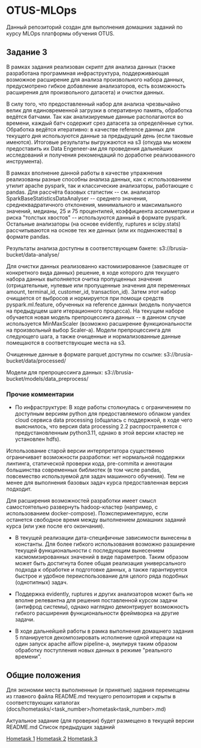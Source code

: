 # OTUS-MLOps

Данный репозиторий создан для выполнения домашних заданий по курсу MLOps платформы обучения OTUS.

<!-- Start of Hometask 3 block -->

## Задание 3

В рамках задания реализован скрипт для анализа данных (также разработана программная инфраструктура, поддерживающая возможное расширение для анализа произвольного набора данных, предусмотрено гибкое добавление анализаторов, есть возможность расширения для произвольного датасета) и очистки данных.

В силу того, что предоставленный набор для анализа чрезвычайно велик для единовременной загрузки в оперативную память, обработка ведётся батчами. Так как анализируемые данные располагаются во времени, каждый батч содержит срез датасета за определённые сутки. Обработка ведётся итеративно: в качестве reference данных для текущего дня используются данные за предыдущий день (если таковые имеются). Итоговые результаты выгружаются на s3 (откуда мы можем предоставить их Data Engeneer-ам для проведения дальнейших исследований и получения рекомендаций по доработке реализованного инструмента).

В рамках вполнение данной работы в качестве упражнения реализованы разные способны анализа данных, как с использованием утилит apache pyspark, так и классические анализаторы, работающие с pandas. Для рассчёта базовых статистик -- cм. анализатор SparkBaseStatisticsDataAnalyser -- среднего значения, среднеквадратичного отклонения, минимального и максимального значений, медианы, 25 и 75 процентилей, коэффициента ассимметрии и риска "толстых хвостов" -- используются данный в формате pyspark. Остальные анализаторы (на основе evidently, ruptures и scipy.stats) рассчитываются на основе тех же данных (или их подмножества) в формате pandas.

Результаты анализа доступны в соответствующем бакете:
s3://brusia-bucket/data-analyse/

Для очистки данных реализованно кастомизированное (зависящее от конкретного вида данных) решение, в ходе которого для текущего набора данных выполняется очитка пропущенных значения (отрицательные, нулевые или пропущенные значения для переменных amount, terminal_id, customer_id, transaction_id). Затем этот набор очищается от выбросов и нормируется при помощи средств pyspark.ml.feature, обученных на reference данных (модель получается на предыдущем шаге итерационного процесса). На текущем наборе обучается новая модель препроцессинга данных --  в данном случае используется MinMaxScaler (возможно расширение функциональности на произвольный выбор Scaler-а). Модели препроцессинга для следующего шага, а также очищенные и нормализованные данные помещаются в соответствующие места на s3.

Очищенные данные в формате parquet доступны по ссылке:
s3://brusia-bucket/data/processed/

Модели для препроцессинга данных:
s3://brusia-bucket/models/data_preprocess/

### Прочие комментарии

- По инфраструктуре: В ходе работы столкнулась с ограничением по доступным версиям python для предоставляемого облаком yandex cloud сервиса data processing (общалась с поддержкой, в ходе чего выяснилось, что версия data processing 2.2 распространяется с предустановленным python3.11, однако в этой версии кластер не установлен hdfs).

Использование старой версии интерпретатора существенно ограничивает возможности разработки: нет нормальной поддержки линтинга, статической проверки кода, pre-commitа и аннотации большинства современных библиотек (в том числе pandas, повсемество используемой для задач машинного обучения). Тем не менее для выполнения базовых задач курса предоставленная версия подходит.

Для расширения возможностей разработки имеет смысл самостоятельно развернуть hadoop-кластер (например, с использованием docker-compose). Поэкспериментирую, если останется свободное время между выполнением домашних заданий курса (или уже после его окончания).

- В текущей реализации дата-специфичные зависимости вынесены в константы. Для более гибкого использования возможно разширение текущей функциональности с последующим вынесением касмомизированных значений в виде параметров. Таким образом может быть достигнута более общая реализация универсального подхода к обработке и подготовке данных, а также гарантируется быстрое и удобное переиспользование для целого ряда подобных (однотипных) задач.

- Поддержка evidently, ruptures и других анализаторов может быть не вполне релевантна для решения поставленной курсом задачи (антифрод системы), однако наглядно демонтрирует возможность гибкого расширения функциональности фреймворка на другие задачи.

- В ходе дальнейшей работы в рамка выполнения домашнего задания 5 планируется декомпозировать исполнение одной итерации на один запуск apache aiflow pipeline-а, эмулируя таким образом обработку поступления новых данных в режиме "реального времени".

<!-- End of Hometask 3 block. -->

## Oбщие положения

Для экономии места выполненные (и принятые) задания перемещены из главного файла README.md текущего репозитория и скрыты в соответствующих каталогах (docs/hometasks/<task_number>/hometask<task_number>.md)

Актуальное задание (для проверки) будет размещено в текущей версии README.md
Список предыдущих заданий

[Hometask 1](docs/hometasks//01/hometask1.md)
[Hometask 2](docs/hometasks/02/hometask2.md)
[Hometask 3](docs/hometasks/03/hometask3.md)
